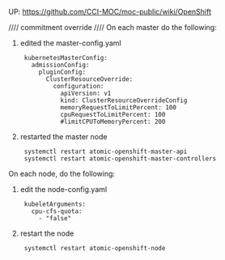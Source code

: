 UP: <https://github.com/CCI-MOC/moc-public/wiki/OpenShift>


//// commitment override ////
On each master do the following:

1) edited the master-config.yaml

        kubernetesMasterConfig:
          admissionConfig:
            pluginConfig:
              ClusterResourceOverride:   
                configuration:
                  apiVersion: v1
                  kind: ClusterResourceOverrideConfig
                  memoryRequestToLimitPercent: 100  
                  cpuRequestToLimitPercent: 100 
                  #limitCPUToMemoryPercent: 200

2) restarted the master node

        systemctl restart atomic-openshift-master-api
        systemctl restart atomic-openshift-master-controllers

On each node, do the following:

1) edit the node-config.yaml

        kubeletArguments:
          cpu-cfs-quota:
            - "false"

2) restart the node

        systemctl restart atomic-openshift-node